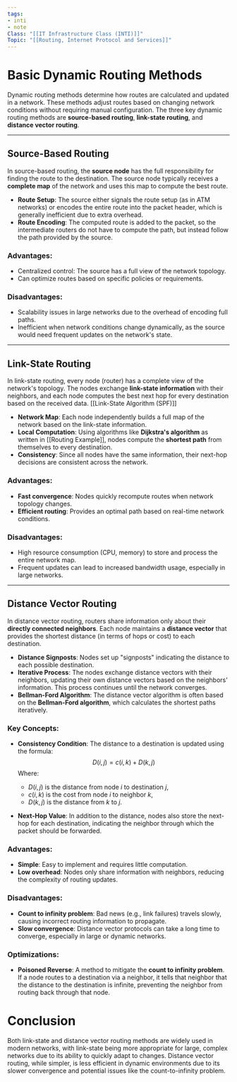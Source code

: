 ```yaml
---
tags: 
- inti
- note
Class: "[[IT Infrastructure Class (INTI)]]"
Topic: "[[Routing, Internet Protocol and Services]]"
---
```


# Basic Dynamic Routing Methods

Dynamic routing methods determine how routes are calculated and updated in a network. These methods adjust routes based on changing network conditions without requiring manual configuration. The three key dynamic routing methods are **source-based routing**, **link-state routing**, and **distance vector routing**.

---

## Source-Based Routing

In source-based routing, the **source node** has the full responsibility for finding the route to the destination. The source node typically receives a **complete map** of the network and uses this map to compute the best route.

- **Route Setup**: The source either signals the route setup (as in ATM networks) or encodes the entire route into the packet header, which is generally inefficient due to extra overhead.
- **Route Encoding**: The computed route is added to the packet, so the intermediate routers do not have to compute the path, but instead follow the path provided by the source.

### Advantages:
- Centralized control: The source has a full view of the network topology.
- Can optimize routes based on specific policies or requirements.

### Disadvantages:
- Scalability issues in large networks due to the overhead of encoding full paths.
- Inefficient when network conditions change dynamically, as the source would need frequent updates on the network's state.

---

## Link-State Routing

In link-state routing, every node (router) has a complete view of the network's topology. The nodes exchange **link-state information** with their neighbors, and each node computes the best next hop for every destination based on the received data. [[Link-State Algorithm (SPF)]]

- **Network Map**: Each node independently builds a full map of the network based on the link-state information.
- **Local Computation**: Using algorithms like **Dijkstra's algorithm** as written in [[Routing Example]], nodes compute the **shortest path** from themselves to every destination.
- **Consistency**: Since all nodes have the same information, their next-hop decisions are consistent across the network.

### Advantages:
- **Fast convergence**: Nodes quickly recompute routes when network topology changes.
- **Efficient routing**: Provides an optimal path based on real-time network conditions.

### Disadvantages:
- High resource consumption (CPU, memory) to store and process the entire network map.
- Frequent updates can lead to increased bandwidth usage, especially in large networks.

---

## Distance Vector Routing

In distance vector routing, routers share information only about their **directly connected neighbors**. Each node maintains a **distance vector** that provides the shortest distance (in terms of hops or cost) to each destination.

- **Distance Signposts**: Nodes set up "signposts" indicating the distance to each possible destination.
- **Iterative Process**: The nodes exchange distance vectors with their neighbors, updating their own distance vectors based on the neighbors' information. This process continues until the network converges.
- **Bellman-Ford Algorithm**: The distance vector algorithm is often based on the **Bellman-Ford algorithm**, which calculates the shortest paths iteratively.

### Key Concepts:
- **Consistency Condition**: The distance to a destination is updated using the formula:
$$
  D(i,j) = c(i,k) + D(k,j)
$$
  Where:
  - $D(i,j)$ is the distance from node $i$ to destination $j$,
  - $c(i,k)$ is the cost from node $i$ to neighbor $k$,
  - $D(k,j)$ is the distance from $k$ to $j$.

- **Next-Hop Value**: In addition to the distance, nodes also store the next-hop for each destination, indicating the neighbor through which the packet should be forwarded.

### Advantages:
- **Simple**: Easy to implement and requires little computation.
- **Low overhead**: Nodes only share information with neighbors, reducing the complexity of routing updates.

### Disadvantages:
- **Count to infinity problem**: Bad news (e.g., link failures) travels slowly, causing incorrect routing information to propagate.
- **Slow convergence**: Distance vector protocols can take a long time to converge, especially in large or dynamic networks.

### Optimizations:
- **Poisoned Reverse**: A method to mitigate the **count to infinity problem**. If a node routes to a destination via a neighbor, it tells that neighbor that the distance to the destination is infinite, preventing the neighbor from routing back through that node.

# Conclusion

Both link-state and distance vector routing methods are widely used in modern networks, with link-state being more appropriate for large, complex networks due to its ability to quickly adapt to changes. Distance vector routing, while simpler, is less efficient in dynamic environments due to its slower convergence and potential issues like the count-to-infinity problem.

